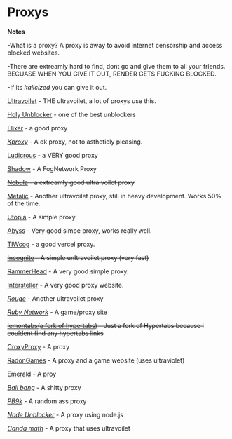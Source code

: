 # Proxys 

**Notes**

-What is a proxy? A proxy is away to avoid internet censorship and access blocked websites. 

-There are extreamly hard to find, dont go and give them to all your friends. BECUASE WHEN YOU GIVE IT OUT, RENDER GETS FUCKING BLOCKED.

-If its *italicized* you can give it out.
 
[Ultravoilet](https://ionian-electric-pelican.glitch.me/) - THE ultravoilet, a lot of proxys use this.

[Holy Unblocker](https://responsible-silk-celestite.glitch.me) - one of the best unblockers 

[Elixer](https://cerryx.net/) - a good proxy

*[Kproxy](https://192.95.4.124/)* - A ok proxy, not to astheticly pleasing. 

[Ludicrous](https://thaleyl.studyschooltoday.eu.org/) - a VERY good proxy

[Shadow](https://somber-eggplant-people.glitch.me/) - A FogNetwork Proxy

~~[Nebula](https://thisismathhomework.onrender.com/) - a extreamly good ultra voilet proxy~~

[Metalic](https://birdfood.gq/) - Another ultravoilet proxy, still in heavy development. Works 50% of the time.

[Utopia](https://learningprep.xyz/) - A simple proxy

[Abyss](https://panel.redsteedstudios.com/) - Very good simpe proxy, works really well.

[TIWcog](https://starttiw.vercel.app/static/index.html) - a good vercel proxy.

~~[Incognito](https://incognito-3497.onrender.com/) - A simple unltravoilet proxy (very fast)~~

[RammerHead](https://www.discoveryeducation.cf/) - A very good simple proxy.

[Intersteller](https://mathematics.baselinux.net/) - A very good proxy website.

*[Rouge](https://lakesidetuition.info/)* - Another ultravoilet proxy

*[Ruby Network](https://rubynetwork.tech/search)* - A game/proxy site

~~[lemontabs(a fork of hypertabs)](https://lemontabs.onrender.com/) - Just a fork of Hypertabs because i couldent find any hypertabs links~~

[CroxyProxy](https://www.a.cpfrx.info/) - A proxy

[RadonGames](https://rdg.scythx.cf/) - A proxy and a game website (uses ultraviolet)

[Emerald](https://ill.malmo.cl/) - A proy

*[Ball bang](https://math.appnaz.com/)* - A shitty proxy

*[PB9k](https://synik.gq/)* - A random ass proxy

*[Node Unblocker](https://science-quizzez.vercel.app/)* - A proxy using node.js

*[Canda math](https://canadamath.azurewebsites.net/#)* - A proxy that uses ultravoilet
